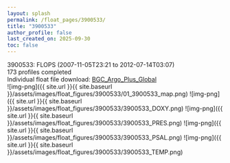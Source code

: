 ```yaml
---
layout: splash
permalink: /float_pages/3900533/
title: "3900533"
author_profile: false
last_created_on: 2025-09-30
toc: false
---
```

 
3900533: FLOPS (2007-11-05T23:21 to 2012-07-14T03:07)\
173 profiles completed\
Individual float file download: [BGC_Argo_Plus_Global](https://ftp.soest.hawaii.edu/bgc_argo_plus/Individual_Floats/outliers_removed/3900533_Sprof_processed.nc)\
![img-png]({{ site.url }}{{ site.baseurl }}/assets/images/float_figures/3900533/01_3900533_map.png)
![img-png]({{ site.url }}{{ site.baseurl }}/assets/images/float_figures/3900533/3900533_DOXY.png)
![img-png]({{ site.url }}{{ site.baseurl }}/assets/images/float_figures/3900533/3900533_PRES.png)
![img-png]({{ site.url }}{{ site.baseurl }}/assets/images/float_figures/3900533/3900533_PSAL.png)
![img-png]({{ site.url }}{{ site.baseurl }}/assets/images/float_figures/3900533/3900533_TEMP.png)
